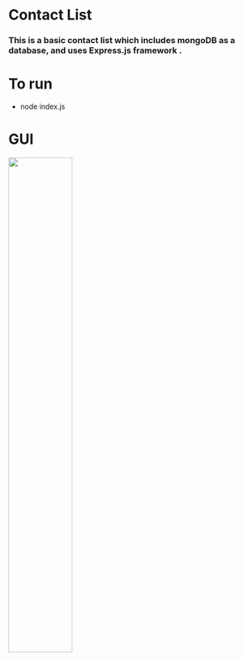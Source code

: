 # Contact List

<h3> This is a basic contact list which includes mongoDB as a database, and uses Express.js framework . </h3>

# To run

* node index.js

# GUI
 
<image src="site.jpg" height="50%" width="50%" >
